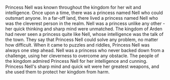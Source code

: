 Princess Nell was known throughout the kingdom for her wit and intelligence.
Once upon a time, there was a princess named Nell who could outsmart anyone.
In a far-off land, there lived a princess named Nell who was the cleverest person in the realm.
Nell was a princess unlike any other - her quick thinking and sharp mind were unmatched.
The kingdom of Arden had never seen a princess quite like Nell, whose intelligence was the talk of the town.
They say that Princess Nell could solve any problem, no matter how difficult.
When it came to puzzles and riddles, Princess Nell was always one step ahead.
Nell was a princess who never backed down from a challenge, using her cleverness to overcome any obstacle.
The people of the kingdom admired Princess Nell for her intelligence and cunning.
Princess Nell's sharp mind and quick wit were her greatest weapons, and she used them to protect her kingdom from harm.